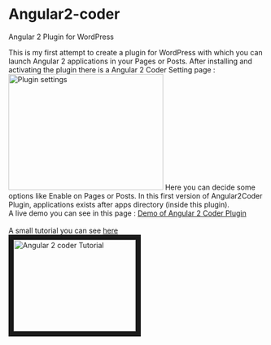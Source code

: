 # Angular2-coder
Angular 2 Plugin for WordPress

This is my first attempt to create a plugin for WordPress with which you can launch Angular 2 applications in your Pages or Posts.
After installing and activating the plugin there is a Angular 2 Coder Setting page :
<img src="../master/images/angular2pluginsetting.png" alt="Plugin settings" style="width:304px;height:228px;">
Here you can decide some options like Enable on Pages or Posts.
In this first version of Angular2Coder Plugin, applications exists after apps directory (inside this plugin).<br>
A live demo you can see in this page : 
<a href="http://www.dasaki.gr/2016/06/20/try_angular2_pluginv01/" target="_blank">Demo of Angular 2 Coder Plugin</a>
<br><br>
A small tutorial you can see <a href="https://youtu.be/xxZIuXj6imk" target="_blank">here</a><br>
<a href="http://www.youtube.com/watch?feature=player_embedded&v='https://youtu.be/xxZIuXj6imk'
" target="_blank"><img src="https://i.ytimg.com/vi/xxZIuXj6imk/default.jpg" 
alt="Angular 2 coder Tutorial" width="240" height="180" border="10" /></a>


